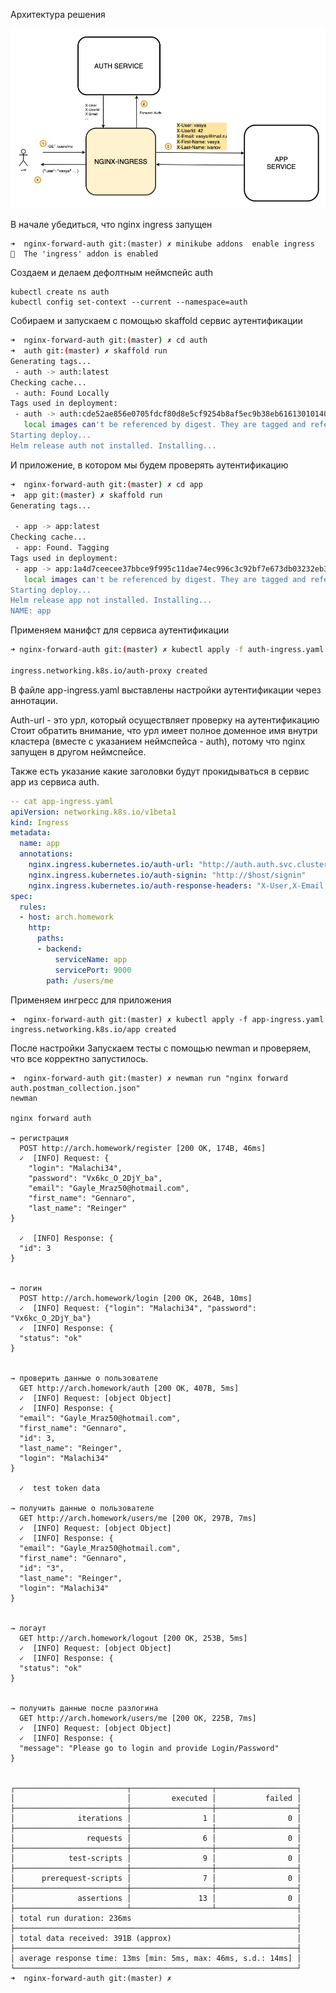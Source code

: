 Архитектура решения

![image-20200512154011363](./README.assets/image-20200512154011363.png)



В начале убедиться, что nginx ingress запущен

```
➜  nginx-forward-auth git:(master) ✗ minikube addons  enable ingress
🌟  The 'ingress' addon is enabled
```

Создаем и делаем дефолтным неймспейс auth
```
kubectl create ns auth
kubectl config set-context --current --namespace=auth
```

Собираем и запускаем с помощью skaffold сервис аутентификации

```bash
➜  nginx-forward-auth git:(master) ✗ cd auth
➜  auth git:(master) ✗ skaffold run
Generating tags...
 - auth -> auth:latest
Checking cache...
 - auth: Found Locally
Tags used in deployment:
 - auth -> auth:cde52ae856e0705fdcf80d8e5cf9254b8af5ec9b38eb61613010140d1e942f3a
   local images can't be referenced by digest. They are tagged and referenced by a unique ID instead
Starting deploy...
Helm release auth not installed. Installing...
```

И приложение, в котором мы будем проверять аутентификацию 
```bash
➜  nginx-forward-auth git:(master) ✗ cd app
➜  app git:(master) ✗ skaffold run
Generating tags...

 - app -> app:latest
Checking cache...
 - app: Found. Tagging
Tags used in deployment:
 - app -> app:1a4d7ceecee37bbce9f995c11dae74ec996c3c92bf7e673db03232eb32051427
   local images can't be referenced by digest. They are tagged and referenced by a unique ID instead
Starting deploy...
Helm release app not installed. Installing...
NAME: app
```

Применяем манифст для сервиса аутентификации
```bash
➜ nginx-forward-auth git:(master) ✗ kubectl apply -f auth-ingress.yaml

ingress.networking.k8s.io/auth-proxy created
```

В файле app-ingress.yaml выставлены настройки аутентификации через аннотации.

Auth-url - это урл, который осуществляет проверку на аутентификацию 
Стоит обратить внимание, что урл имеет полное доменное имя внутри кластера (вместе с указанием неймспейса - auth), потому что nginx запущен в другом неймспейсе. 

Также есть указание какие заголовки будут прокидываться в сервис app из сервиса auth.

```yaml
-- cat app-ingress.yaml
apiVersion: networking.k8s.io/v1beta1
kind: Ingress
metadata:
  name: app
  annotations:
    nginx.ingress.kubernetes.io/auth-url: "http://auth.auth.svc.cluster.local:9000/auth"
    nginx.ingress.kubernetes.io/auth-signin: "http://$host/signin"
    nginx.ingress.kubernetes.io/auth-response-headers: "X-User,X-Email,X-UserId,X-First-Name,X-Last-Name"
spec:
  rules:
  - host: arch.homework
    http:
      paths:
      - backend:
          serviceName: app
          servicePort: 9000
        path: /users/me
```

Применяем ингресс для приложения
```
➜  nginx-forward-auth git:(master) ✗ kubectl apply -f app-ingress.yaml
ingress.networking.k8s.io/app created
```

После настройки
Запускаем тесты с помощью newman и проверяем, что все корректно запустилось. 

```
➜  nginx-forward-auth git:(master) ✗ newman run "nginx forward auth.postman_collection.json"
newman

nginx forward auth

→ регистрация
  POST http://arch.homework/register [200 OK, 174B, 46ms]
  ✓  [INFO] Request: {
	"login": "Malachi34",
	"password": "Vx6kc_O_2DjY_ba",
	"email": "Gayle_Mraz50@hotmail.com",
	"first_name": "Gennaro",
	"last_name": "Reinger"
}

  ✓  [INFO] Response: {
  "id": 3
}


→ логин
  POST http://arch.homework/login [200 OK, 264B, 10ms]
  ✓  [INFO] Request: {"login": "Malachi34", "password": "Vx6kc_O_2DjY_ba"}
  ✓  [INFO] Response: {
  "status": "ok"
}


→ проверить данные о пользователе
  GET http://arch.homework/auth [200 OK, 407B, 5ms]
  ✓  [INFO] Request: [object Object]
  ✓  [INFO] Response: {
  "email": "Gayle_Mraz50@hotmail.com",
  "first_name": "Gennaro",
  "id": 3,
  "last_name": "Reinger",
  "login": "Malachi34"
}

  ✓  test token data

→ получить данные о пользователе
  GET http://arch.homework/users/me [200 OK, 297B, 7ms]
  ✓  [INFO] Request: [object Object]
  ✓  [INFO] Response: {
  "email": "Gayle_Mraz50@hotmail.com",
  "first_name": "Gennaro",
  "id": "3",
  "last_name": "Reinger",
  "login": "Malachi34"
}


→ логаут
  GET http://arch.homework/logout [200 OK, 253B, 5ms]
  ✓  [INFO] Request: [object Object]
  ✓  [INFO] Response: {
  "status": "ok"
}


→ получить данные после разлогина
  GET http://arch.homework/users/me [200 OK, 225B, 7ms]
  ✓  [INFO] Request: [object Object]
  ✓  [INFO] Response: {
  "message": "Please go to login and provide Login/Password"
}


┌─────────────────────────┬──────────────────┬──────────────────┐
│                         │         executed │           failed │
├─────────────────────────┼──────────────────┼──────────────────┤
│              iterations │                1 │                0 │
├─────────────────────────┼──────────────────┼──────────────────┤
│                requests │                6 │                0 │
├─────────────────────────┼──────────────────┼──────────────────┤
│            test-scripts │                9 │                0 │
├─────────────────────────┼──────────────────┼──────────────────┤
│      prerequest-scripts │                7 │                0 │
├─────────────────────────┼──────────────────┼──────────────────┤
│              assertions │               13 │                0 │
├─────────────────────────┴──────────────────┴──────────────────┤
│ total run duration: 236ms                                     │
├───────────────────────────────────────────────────────────────┤
│ total data received: 391B (approx)                            │
├───────────────────────────────────────────────────────────────┤
│ average response time: 13ms [min: 5ms, max: 46ms, s.d.: 14ms] │
└───────────────────────────────────────────────────────────────┘
➜  nginx-forward-auth git:(master) ✗
```
